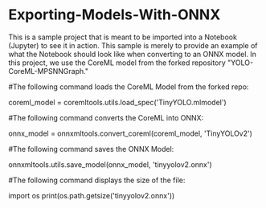 # Exporting-Models-With-ONNX
This is a sample project that is meant to be imported into a Notebook (Jupyter) to see it in action. This sample is merely to provide an example of what the Notebook should look like when converting to an ONNX model. In this project, we use the CoreML model from the forked repository "YOLO-CoreML-MPSNNGraph."

#The following command loads the CoreML Model from the forked repo:

coreml_model = coremltools.utils.load_spec('TinyYOLO.mlmodel')

#The following command converts the CoreML into ONNX:

onnx_model = onnxmltools.convert_coreml(coreml_model, 'TinyYOLOv2')

#The following command saves the ONNX Model:

onnxmltools.utils.save_model(onnx_model, 'tinyyolov2.onnx')

#The following command displays the size of the file:

import os
print(os.path.getsize('tinyyolov2.onnx'))
